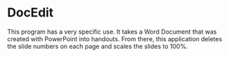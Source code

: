 DocEdit
=======
This program has a very specific use.  It takes a Word Document that was created with PowerPoint into handouts.  From there, this application deletes the slide numbers on each page and scales the slides to 100%.
